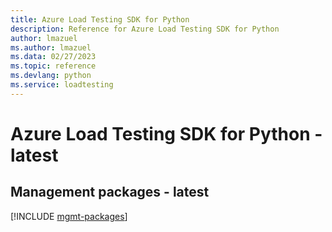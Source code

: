 ```yaml
---
title: Azure Load Testing SDK for Python
description: Reference for Azure Load Testing SDK for Python
author: lmazuel
ms.author: lmazuel
ms.data: 02/27/2023
ms.topic: reference
ms.devlang: python
ms.service: loadtesting
---
```

# Azure Load Testing SDK for Python - latest

## Management packages - latest
[!INCLUDE [mgmt-packages](load-testing-mgmt-index.md)]